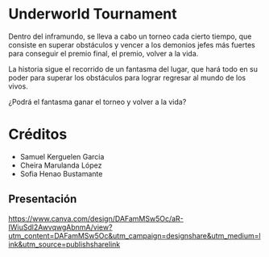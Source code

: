 # Underworld Tournament

Dentro del inframundo, se lleva a cabo un torneo cada cierto tiempo, que consiste en superar obstáculos 
y vencer a los demonios jefes más fuertes para conseguir el premio final, el premio, volver a la vida.

La historia sigue el recorrido de un fantasma del lugar, que hará todo en su poder para superar los 
obstáculos para lograr regresar al mundo de los vivos.

¿Podrá el fantasma ganar el torneo y volver a la vida?

# Créditos

- Samuel Kerguelen Garcia
- Cheira Marulanda López
-  Sofia Henao Bustamante

## Presentación

https://www.canva.com/design/DAFamMSw5Oc/aR-IWiuSdl2AwvqwgAbnmA/view?utm_content=DAFamMSw5Oc&utm_campaign=designshare&utm_medium=link&utm_source=publishsharelink
